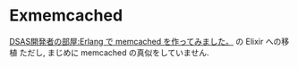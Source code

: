 # Exmemcached

[DSAS開発者の部屋:Erlang で memcached を作ってみました。](http://dsas.blog.klab.org/archives/51094713.html) の Elixir への移植
ただし, まじめに memcached の真似をしていません.
